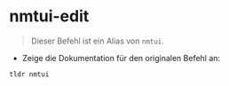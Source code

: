 # nmtui-edit

> Dieser Befehl ist ein Alias von `nmtui`.

- Zeige die Dokumentation für den originalen Befehl an:

`tldr nmtui`

